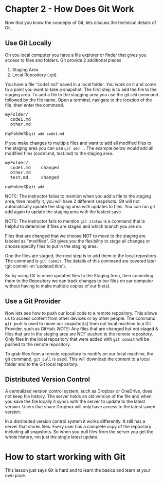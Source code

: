 # Chapter 2 - How Does Git Work
Now that you know the concepts of Git, lets discuss the technical details of Git.

## Use Git Locally
On you local computer you have a file explorer or finder that gives you access to files and folders. 
Git provide 2 additional pieces
1. Staging Area
2. Local Repository (.git)

You have a file "code1.md" saved in a local folder. You work on it and come to a point you want to take a snapshot. The first step is to add the file to the staging area.
To add a file to the stagging area you use the git `add` command followed by the file name.
Open a terminal, navigate to the location of the file, then enter the command.

<pre>
myFolder/
  code1.md
  other.md
</pre>

myFolder/$ `git add code1.md`

If you make changes to multiple files and want to add all modified files to the staging area you can use `git add .`.  The example below would add all modified files (code1.md, test.md) to the staging area.

<pre>
myFolder/
  code1.md    changed
  other.md
  test.md     changed
</pre>

myFolder/$ `git add .`

NOTE: The instructor failes to mention when you add a file to the staging area, then modify it, you will have 2 different snapshots. Git will not automatically update the staging area with updates to files. You can run git add again to update the staging area with the lastest save.

NOTE: The instructor fails to mention `git status` is a command that is helpful to determine if files are staged and which branch you are on.

Files that are changed that we choose NOT to move to the staging are labeled as "modified".
Git gives you the flexibility to stage all changes or choose specify files to put in the staging area.

One the files are staged, the next step is to add them to the local repository.
The command is `git commit`. The details of this command are covered later (git commit -m 'updated title').

So by using Git to move updated files to the Staging Area, then commiting them to the Repository we can track changes to our files on our computer without having to make multiple copies of our file(s).

## Use a Git Provider
Now lets see how to push our local code to a remote repository.
This allows us to access content from other devices or by other people.
The command `git push` is used to move our snapshot(s) from out local machine to a Git Provider, such as GitHub.
NOTE: Any files that are changed but not staged & files that are in the staging area are NOT pushed to the remote repository. Only files in the local repository that were added with `git commit` will be pushed to the remote repository.

To grab files from a remote repository to modify on our local machine, the git command, `git pull` is used. This will download the content to a local folder and to the Git local repository.


## Distributed Version Control
A centralized version control system, such as Dropbox or OneDrive, does not keep file history. The server holds an old version of the file and when you save the file locally it syncs with the server to update to the latest version. Users that share Dropbox will only have access to the latest saved version.

In a distributed version control system it works differently. It still has a server that stores files. Every user has a complete copy of the repository including all snapshots.
So when you pull files from the server you get the whole history, not just the single latest update.

# How to start working with Git
This lesson just says Git is hard and to learn the basics and learn at your own pace.
